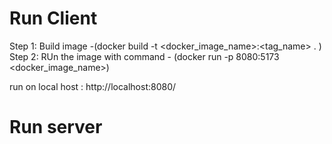 # Run Client 

Step 1: Build image -(docker build -t <docker_image_name>:<tag_name> . )
Step 2: RUn the image with command - (docker run -p 8080:5173 <docker_image_name>)

run on local host : http://localhost:8080/


# Run server 

